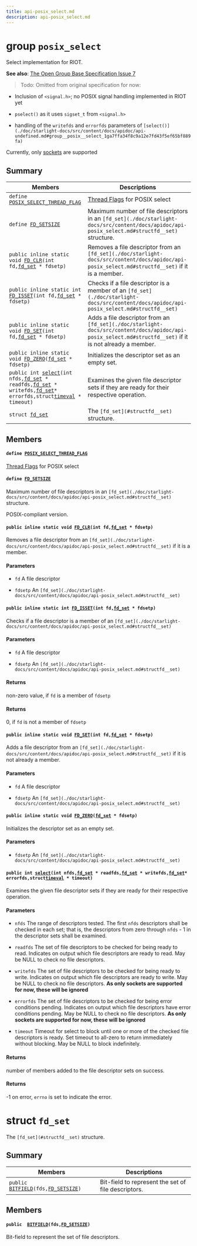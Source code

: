 ```yaml
---
title: api-posix_select.md
description: api-posix_select.md
---
```

# group `posix_select` 

Select implementation for RIOT.

**See also**: [The Open Group Base Specification Issue 7](https://pubs.opengroup.org/onlinepubs/9699919799.2018edition/)

> Todo: Omitted from original specification for now:

* Inclusion of `<signal.h>`; no POSIX signal handling implemented in RIOT yet

* `pselect()` as it uses `sigset_t` from `<signal.h>`

* handling of the `writefds` and `errorfds` parameters of `[select()](./doc/starlight-docs/src/content/docs/apidoc/api-undefined.md#group__posix__select_1ga7ffa34f8c9a12e7fd43f5ef65bf889fa)`

Currently, only [sockets](./doc/starlight-docs/src/content/docs/apidoc/api-undefined.md#group__posix__sockets) are supported

## Summary

 Members                        | Descriptions                                
--------------------------------|---------------------------------------------
`define `[`POSIX_SELECT_THREAD_FLAG`](#group__posix__select_1gab6130e236a85cc111cabe28776f2ce82)            | [Thread Flags](./doc/starlight-docs/src/content/docs/apidoc/api-undefined.md#group__core__thread__flags) for POSIX select
`define `[`FD_SETSIZE`](#group__posix__select_1ga86c5dbf5a99358e288f573d6a1e0873f)            | Maximum number of file descriptors in an `[fd_set](./doc/starlight-docs/src/content/docs/apidoc/api-posix_select.md#structfd__set)` structure.
`public inline static void `[`FD_CLR`](#group__posix__select_1gaeb43896a587535999ccc5210c3c715e7)`(int fd,`[`fd_set`](./doc/starlight-docs/src/content/docs/apidoc/api-posix_select.md#structfd__set)` * fdsetp)`            | Removes a file descriptor from an `[fd_set](./doc/starlight-docs/src/content/docs/apidoc/api-posix_select.md#structfd__set)` if it is a member.
`public inline static int `[`FD_ISSET`](#group__posix__select_1ga1bd5fc9b86e2774071fd01b790204820)`(int fd,`[`fd_set`](./doc/starlight-docs/src/content/docs/apidoc/api-posix_select.md#structfd__set)` * fdsetp)`            | Checks if a file descriptor is a member of an `[fd_set](./doc/starlight-docs/src/content/docs/apidoc/api-posix_select.md#structfd__set)`
`public inline static void `[`FD_SET`](#group__posix__select_1ga24d7c57d92f55a9604000df4d4aa319f)`(int fd,`[`fd_set`](./doc/starlight-docs/src/content/docs/apidoc/api-posix_select.md#structfd__set)` * fdsetp)`            | Adds a file descriptor from an `[fd_set](./doc/starlight-docs/src/content/docs/apidoc/api-posix_select.md#structfd__set)` if it is not already a member.
`public inline static void `[`FD_ZERO`](#group__posix__select_1ga7650b004c963c7c008eb2de9a33b0380)`(`[`fd_set`](./doc/starlight-docs/src/content/docs/apidoc/api-posix_select.md#structfd__set)` * fdsetp)`            | Initializes the descriptor set as an empty set.
`public int `[`select`](#group__posix__select_1ga7ffa34f8c9a12e7fd43f5ef65bf889fa)`(int nfds,`[`fd_set`](./doc/starlight-docs/src/content/docs/apidoc/api-posix_select.md#structfd__set)` * readfds,`[`fd_set`](./doc/starlight-docs/src/content/docs/apidoc/api-posix_select.md#structfd__set)` * writefds,`[`fd_set`](./doc/starlight-docs/src/content/docs/apidoc/api-posix_select.md#structfd__set)` * errorfds,struct `[`timeval`](./doc/starlight-docs/src/content/docs/apidoc/api-undefined.md#structtimeval)` * timeout)`            | Examines the given file descriptor sets if they are ready for their respective operation.
`struct `[`fd_set`](#structfd__set) | The `[fd_set](#structfd__set)` structure.

## Members

#### `define `[`POSIX_SELECT_THREAD_FLAG`](#group__posix__select_1gab6130e236a85cc111cabe28776f2ce82) 

[Thread Flags](./doc/starlight-docs/src/content/docs/apidoc/api-undefined.md#group__core__thread__flags) for POSIX select

#### `define `[`FD_SETSIZE`](#group__posix__select_1ga86c5dbf5a99358e288f573d6a1e0873f) 

Maximum number of file descriptors in an `[fd_set](./doc/starlight-docs/src/content/docs/apidoc/api-posix_select.md#structfd__set)` structure.

POSIX-compliant version.

#### `public inline static void `[`FD_CLR`](#group__posix__select_1gaeb43896a587535999ccc5210c3c715e7)`(int fd,`[`fd_set`](./doc/starlight-docs/src/content/docs/apidoc/api-posix_select.md#structfd__set)` * fdsetp)` 

Removes a file descriptor from an `[fd_set](./doc/starlight-docs/src/content/docs/apidoc/api-posix_select.md#structfd__set)` if it is a member.

#### Parameters
* `fd` A file descriptor 

* `fdsetp` An `[fd_set](./doc/starlight-docs/src/content/docs/apidoc/api-posix_select.md#structfd__set)`

#### `public inline static int `[`FD_ISSET`](#group__posix__select_1ga1bd5fc9b86e2774071fd01b790204820)`(int fd,`[`fd_set`](./doc/starlight-docs/src/content/docs/apidoc/api-posix_select.md#structfd__set)` * fdsetp)` 

Checks if a file descriptor is a member of an `[fd_set](./doc/starlight-docs/src/content/docs/apidoc/api-posix_select.md#structfd__set)`

#### Parameters
* `fd` A file descriptor 

* `fdsetp` An `[fd_set](./doc/starlight-docs/src/content/docs/apidoc/api-posix_select.md#structfd__set)`

#### Returns
non-zero value, if `fd` is a member of `fdsetp`

#### Returns
0, if `fd` is not a member of `fdsetp`

#### `public inline static void `[`FD_SET`](#group__posix__select_1ga24d7c57d92f55a9604000df4d4aa319f)`(int fd,`[`fd_set`](./doc/starlight-docs/src/content/docs/apidoc/api-posix_select.md#structfd__set)` * fdsetp)` 

Adds a file descriptor from an `[fd_set](./doc/starlight-docs/src/content/docs/apidoc/api-posix_select.md#structfd__set)` if it is not already a member.

#### Parameters
* `fd` A file descriptor 

* `fdsetp` An `[fd_set](./doc/starlight-docs/src/content/docs/apidoc/api-posix_select.md#structfd__set)`

#### `public inline static void `[`FD_ZERO`](#group__posix__select_1ga7650b004c963c7c008eb2de9a33b0380)`(`[`fd_set`](./doc/starlight-docs/src/content/docs/apidoc/api-posix_select.md#structfd__set)` * fdsetp)` 

Initializes the descriptor set as an empty set.

#### Parameters
* `fdsetp` An `[fd_set](./doc/starlight-docs/src/content/docs/apidoc/api-posix_select.md#structfd__set)`

#### `public int `[`select`](#group__posix__select_1ga7ffa34f8c9a12e7fd43f5ef65bf889fa)`(int nfds,`[`fd_set`](./doc/starlight-docs/src/content/docs/apidoc/api-posix_select.md#structfd__set)` * readfds,`[`fd_set`](./doc/starlight-docs/src/content/docs/apidoc/api-posix_select.md#structfd__set)` * writefds,`[`fd_set`](./doc/starlight-docs/src/content/docs/apidoc/api-posix_select.md#structfd__set)` * errorfds,struct `[`timeval`](./doc/starlight-docs/src/content/docs/apidoc/api-undefined.md#structtimeval)` * timeout)` 

Examines the given file descriptor sets if they are ready for their respective operation.

#### Parameters
* `nfds` The range of descriptors tested. The first `nfds` descriptors shall be checked in each set; that is, the descriptors from zero through `nfds` - 1 in the descriptor sets shall be examined. 

* `readfds` The set of file descriptors to be checked for being ready to read. Indicates on output which file descriptors are ready to read. May be NULL to check no file descriptors. 

* `writefds` The set of file descriptors to be checked for being ready to write. Indicates on output which file descriptors are ready to write. May be NULL to check no file descriptors. **As only sockets are supported for now, these will be ignored**

* `errorfds` The set of file descriptors to be checked for being error conditions pending. Indicates on output which file descriptors have error conditions pending. May be NULL to check no file descriptors. **As only sockets are supported for now, these will be ignored**

* `timeout` Timeout for select to block until one or more of the checked file descriptors is ready. Set timeout to all-zero to return immediately without blocking. May be NULL to block indefinitely.

#### Returns
number of members added to the file descriptor sets on success. 

#### Returns
-1 on error, `errno` is set to indicate the error.

# struct `fd_set` 

The `[fd_set](#structfd__set)` structure.

## Summary

 Members                        | Descriptions                                
--------------------------------|---------------------------------------------
`public  `[`BITFIELD`](#structfd__set_1a1709d2e6a9802f7f8ab54fb7b2862d64)`(fds,`[`FD_SETSIZE`](./doc/starlight-docs/src/content/docs/apidoc/api-undefined.md#group__posix__select_1ga86c5dbf5a99358e288f573d6a1e0873f)`)` | Bit-field to represent the set of file descriptors.

## Members

#### `public  `[`BITFIELD`](#structfd__set_1a1709d2e6a9802f7f8ab54fb7b2862d64)`(fds,`[`FD_SETSIZE`](./doc/starlight-docs/src/content/docs/apidoc/api-undefined.md#group__posix__select_1ga86c5dbf5a99358e288f573d6a1e0873f)`)` 

Bit-field to represent the set of file descriptors.

